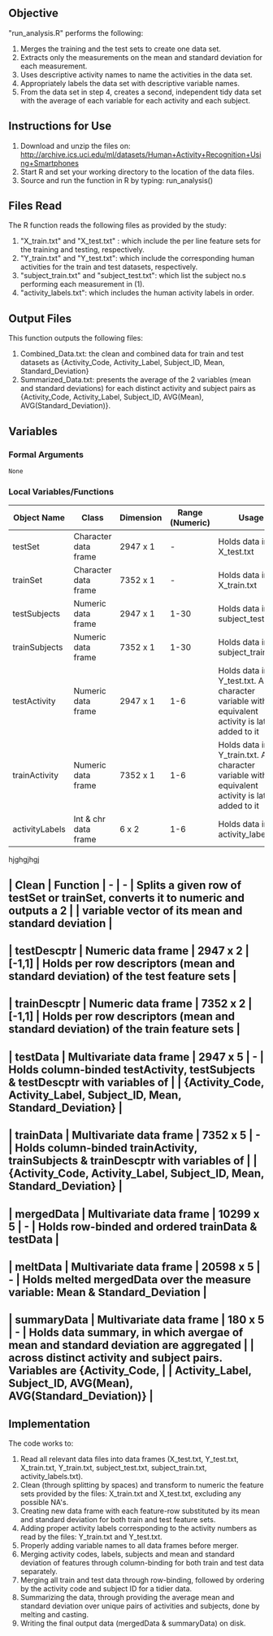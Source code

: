 ## Objective
"run_analysis.R" performs the following:
1. Merges the training and the test sets to create one data set.
2. Extracts only the measurements on the mean and standard deviation for each measurement.
3. Uses descriptive activity names to name the activities in the data set.
4. Appropriately labels the data set with descriptive variable names.
5. From the data set in step 4, creates a second, independent tidy data set with the average of each variable for each activity and each subject.

## Instructions for Use
1. Download and unzip the files on: http://archive.ics.uci.edu/ml/datasets/Human+Activity+Recognition+Using+Smartphones
2. Start R and set your working directory to the location of the data files.
3. Source and run the function in R by typing: run_analysis()

## Files Read
The R function reads the following files as provided by the study:
1. "X_train.txt" and "X_test.txt" : which include the per line feature sets for the training and testing, respectively.
2. "Y_train.txt" and "Y_test.txt": which include the corresponding human activities for the train and test datasets, respectively.
3. "subject_train.txt" and "subject_test.txt": which list the subject no.s performing each measurement in (1).
4. "activity_labels.txt": which includes the human activity labels in order.

## Output Files
This function outputs the following files:
1. Combined_Data.txt: the clean and combined data for train and test datasets as {Activity_Code, Activity_Label, Subject_ID, Mean, Standard_Deviation}
2. Summarized_Data.txt: presents the average of the 2 variables (mean and standard deviations) for each distinct activity and subject pairs as {Activity_Code, Activity_Label, Subject_ID, AVG(Mean), AVG(Standard_Deviation)}.

## Variables
### Formal Arguments
    None
### Local Variables/Functions

| Object Name | Class | Dimension | Range (Numeric) | Usage                                                  |
|-------------|-------|-----------|-----------------|--------------------------------------------------------|
| testSet | Character data frame | 2947 x 1 | - | Holds data in X_test.txt |
| trainSet | Character data frame | 7352 x 1 | - | Holds data in X_train.txt |
| testSubjects | Numeric data frame | 2947 x 1 | 1-30 | Holds data in subject_test.txt |
| trainSubjects | Numeric data frame | 7352 x 1 | 1-30 | Holds data in subject_train.txt |
| testActivity | Numeric data frame | 2947 x 1 | 1-6 | Holds data in Y_test.txt. A character variable with the equivalent activity is later added to it |
| trainActivity | Numeric data frame | 7352 x 1 | 1-6 | Holds data in Y_train.txt. A character variable with the equivalent activity is later added to it |
| activityLabels | Int & chr data frame | 6 x 2 | 1-6 | Holds data in activity_labels.txt |



hjghgjhgj


| Clean          | Function                |      -     |        -        | Splits a given row of testSet or trainSet, converts it to numeric and outputs a 2     |
				                                          | variable vector of its mean and standard deviation                                    |
------------------------------------------------------------------------------------------------------------------------------------------------------------------
| testDescptr    | Numeric data frame      |  2947 x 2  |      [-1,1]     | Holds per row descriptors (mean and standard deviation) of the test feature sets      |
------------------------------------------------------------------------------------------------------------------------------------------------------------------
| trainDescptr   | Numeric data frame      |  7352 x 2  |      [-1,1]     | Holds per row descriptors (mean and standard deviation) of the train feature sets     |  
------------------------------------------------------------------------------------------------------------------------------------------------------------------
| testData       | Multivariate data frame |  2947 x 5  |        -        | Holds column-binded testActivity, testSubjects & testDescptr with variables of        |                                                                                | {Activity_Code, Activity_Label, Subject_ID, Mean, Standard_Deviation}                 |
------------------------------------------------------------------------------------------------------------------------------------------------------------------
| trainData      | Multivariate data frame |  7352 x 5  |        -        | Holds column-binded trainActivity, trainSubjects & trainDescptr with variables of     |                                                                                | {Activity_Code, Activity_Label, Subject_ID, Mean, Standard_Deviation}                 |      
------------------------------------------------------------------------------------------------------------------------------------------------------------------
| mergedData     | Multivariate data frame |  10299 x 5 |        -        | Holds row-binded and ordered trainData & testData                                     | 
------------------------------------------------------------------------------------------------------------------------------------------------------------------
| meltData       | Multivariate data frame |  20598 x 5 |        -        | Holds melted mergedData over the measure variable: Mean & Standard_Deviation          |   
------------------------------------------------------------------------------------------------------------------------------------------------------------------
| summaryData    | Multivariate data frame |  180 x 5   |        -        | Holds data summary, in which avergae of mean and standard deviation are aggregated    |                                                                                | across distinct activity and subject pairs. Variables are {Activity_Code,             | 
                                                                          | Activity_Label, Subject_ID, AVG(Mean), AVG(Standard_Deviation)}                       |
------------------------------------------------------------------------------------------------------------------------------------------------------------------

## Implementation
The code works to:
1. Read all relevant data files into data frames (X_test.txt, Y_test.txt, X_train.txt, Y_train.txt, subject_test.txt, subject_train.txt, activity_labels.txt).
2. Clean (through splitting by spaces) and transform to numeric the feature sets provided by the files: X_train.txt and X_test.txt, excluding any possible NA's.
3. Creating new data frame with each feature-row substituted by its mean and standard deviation for both train and test feature sets.
4. Adding proper activity labels corresponding to the activity numbers as read by the files: Y_train.txt and Y_test.txt.
5. Properly adding variable names to all data frames before merger.
6. Merging activity codes, labels, subjects and mean and standard deviation of features through column-binding for both train and test data separately.
7. Merging all train and test data through row-binding, followed by ordering by the activity code and subject ID for a tidier data.
8. Summarizing the data, through providing the average mean and standard deviation over unique pairs of activities and subjects, done by melting and casting.
9. Writing the final output data (mergedData & summaryData) on disk.
